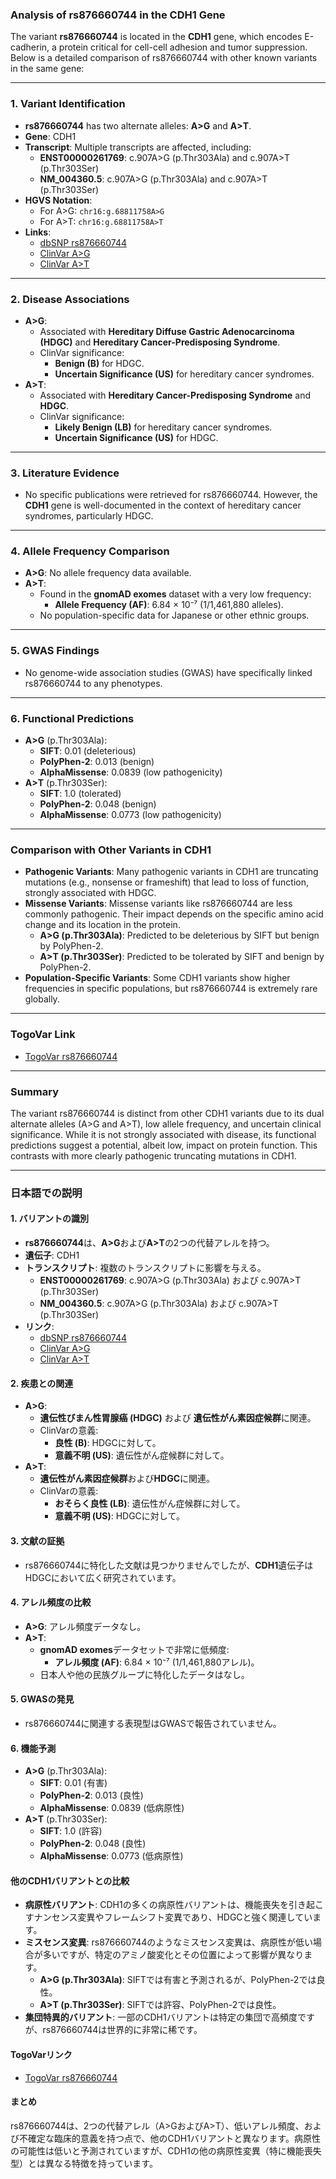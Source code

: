 ### Analysis of rs876660744 in the CDH1 Gene

The variant **rs876660744** is located in the **CDH1** gene, which encodes E-cadherin, a protein critical for cell-cell adhesion and tumor suppression. Below is a detailed comparison of rs876660744 with other known variants in the same gene:

---

### 1. **Variant Identification**
- **rs876660744** has two alternate alleles: **A>G** and **A>T**.
- **Gene**: CDH1
- **Transcript**: Multiple transcripts are affected, including:
  - **ENST00000261769**: c.907A>G (p.Thr303Ala) and c.907A>T (p.Thr303Ser)
  - **NM_004360.5**: c.907A>G (p.Thr303Ala) and c.907A>T (p.Thr303Ser)
- **HGVS Notation**:
  - For A>G: `chr16:g.68811758A>G`
  - For A>T: `chr16:g.68811758A>T`
- **Links**:
  - [dbSNP rs876660744](https://identifiers.org/dbsnp/rs876660744)
  - [ClinVar A>G](https://www.ncbi.nlm.nih.gov/clinvar/variation/234865)
  - [ClinVar A>T](https://www.ncbi.nlm.nih.gov/clinvar/variation/233939)

---

### 2. **Disease Associations**
- **A>G**:
  - Associated with **Hereditary Diffuse Gastric Adenocarcinoma (HDGC)** and **Hereditary Cancer-Predisposing Syndrome**.
  - ClinVar significance:
    - **Benign (B)** for HDGC.
    - **Uncertain Significance (US)** for hereditary cancer syndromes.
- **A>T**:
  - Associated with **Hereditary Cancer-Predisposing Syndrome** and **HDGC**.
  - ClinVar significance:
    - **Likely Benign (LB)** for hereditary cancer syndromes.
    - **Uncertain Significance (US)** for HDGC.

---

### 3. **Literature Evidence**
- No specific publications were retrieved for rs876660744. However, the **CDH1** gene is well-documented in the context of hereditary cancer syndromes, particularly HDGC.

---

### 4. **Allele Frequency Comparison**
- **A>G**: No allele frequency data available.
- **A>T**:
  - Found in the **gnomAD exomes** dataset with a very low frequency:
    - **Allele Frequency (AF)**: 6.84 × 10⁻⁷ (1/1,461,880 alleles).
  - No population-specific data for Japanese or other ethnic groups.

---

### 5. **GWAS Findings**
- No genome-wide association studies (GWAS) have specifically linked rs876660744 to any phenotypes.

---

### 6. **Functional Predictions**
- **A>G** (p.Thr303Ala):
  - **SIFT**: 0.01 (deleterious)
  - **PolyPhen-2**: 0.013 (benign)
  - **AlphaMissense**: 0.0839 (low pathogenicity)
- **A>T** (p.Thr303Ser):
  - **SIFT**: 1.0 (tolerated)
  - **PolyPhen-2**: 0.048 (benign)
  - **AlphaMissense**: 0.0773 (low pathogenicity)

---

### Comparison with Other Variants in CDH1
- **Pathogenic Variants**: Many pathogenic variants in CDH1 are truncating mutations (e.g., nonsense or frameshift) that lead to loss of function, strongly associated with HDGC.
- **Missense Variants**: Missense variants like rs876660744 are less commonly pathogenic. Their impact depends on the specific amino acid change and its location in the protein.
  - **A>G (p.Thr303Ala)**: Predicted to be deleterious by SIFT but benign by PolyPhen-2.
  - **A>T (p.Thr303Ser)**: Predicted to be tolerated by SIFT and benign by PolyPhen-2.
- **Population-Specific Variants**: Some CDH1 variants show higher frequencies in specific populations, but rs876660744 is extremely rare globally.

---

### TogoVar Link
- [TogoVar rs876660744](https://togovar.org/variant/16-68811758-A-G)

---

### Summary
The variant rs876660744 is distinct from other CDH1 variants due to its dual alternate alleles (A>G and A>T), low allele frequency, and uncertain clinical significance. While it is not strongly associated with disease, its functional predictions suggest a potential, albeit low, impact on protein function. This contrasts with more clearly pathogenic truncating mutations in CDH1.

---

### 日本語での説明

#### 1. **バリアントの識別**
- **rs876660744**は、**A>G**および**A>T**の2つの代替アレルを持つ。
- **遺伝子**: CDH1
- **トランスクリプト**: 複数のトランスクリプトに影響を与える。
  - **ENST00000261769**: c.907A>G (p.Thr303Ala) および c.907A>T (p.Thr303Ser)
  - **NM_004360.5**: c.907A>G (p.Thr303Ala) および c.907A>T (p.Thr303Ser)
- **リンク**:
  - [dbSNP rs876660744](https://identifiers.org/dbsnp/rs876660744)
  - [ClinVar A>G](https://www.ncbi.nlm.nih.gov/clinvar/variation/234865)
  - [ClinVar A>T](https://www.ncbi.nlm.nih.gov/clinvar/variation/233939)

#### 2. **疾患との関連**
- **A>G**:
  - **遺伝性びまん性胃腺癌 (HDGC)** および **遺伝性がん素因症候群**に関連。
  - ClinVarの意義:
    - **良性 (B)**: HDGCに対して。
    - **意義不明 (US)**: 遺伝性がん症候群に対して。
- **A>T**:
  - **遺伝性がん素因症候群**および**HDGC**に関連。
  - ClinVarの意義:
    - **おそらく良性 (LB)**: 遺伝性がん症候群に対して。
    - **意義不明 (US)**: HDGCに対して。

#### 3. **文献の証拠**
- rs876660744に特化した文献は見つかりませんでしたが、**CDH1**遺伝子はHDGCにおいて広く研究されています。

#### 4. **アレル頻度の比較**
- **A>G**: アレル頻度データなし。
- **A>T**:
  - **gnomAD exomes**データセットで非常に低頻度:
    - **アレル頻度 (AF)**: 6.84 × 10⁻⁷ (1/1,461,880アレル)。
  - 日本人や他の民族グループに特化したデータはなし。

#### 5. **GWASの発見**
- rs876660744に関連する表現型はGWASで報告されていません。

#### 6. **機能予測**
- **A>G** (p.Thr303Ala):
  - **SIFT**: 0.01 (有害)
  - **PolyPhen-2**: 0.013 (良性)
  - **AlphaMissense**: 0.0839 (低病原性)
- **A>T** (p.Thr303Ser):
  - **SIFT**: 1.0 (許容)
  - **PolyPhen-2**: 0.048 (良性)
  - **AlphaMissense**: 0.0773 (低病原性)

#### 他のCDH1バリアントとの比較
- **病原性バリアント**: CDH1の多くの病原性バリアントは、機能喪失を引き起こすナンセンス変異やフレームシフト変異であり、HDGCと強く関連しています。
- **ミスセンス変異**: rs876660744のようなミスセンス変異は、病原性が低い場合が多いですが、特定のアミノ酸変化とその位置によって影響が異なります。
  - **A>G (p.Thr303Ala)**: SIFTでは有害と予測されるが、PolyPhen-2では良性。
  - **A>T (p.Thr303Ser)**: SIFTでは許容、PolyPhen-2では良性。
- **集団特異的バリアント**: 一部のCDH1バリアントは特定の集団で高頻度ですが、rs876660744は世界的に非常に稀です。

#### TogoVarリンク
- [TogoVar rs876660744](https://togovar.org/variant/16-68811758-A-G)

#### まとめ
rs876660744は、2つの代替アレル（A>GおよびA>T）、低いアレル頻度、および不確定な臨床的意義を持つ点で、他のCDH1バリアントと異なります。病原性の可能性は低いと予測されていますが、CDH1の他の病原性変異（特に機能喪失型）とは異なる特徴を持っています。
